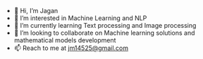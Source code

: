 - 👋 Hi, I’m Jagan 
- 👀 I’m interested in Machine Learning and NLP
- 🌱 I’m currently learning Text processing and Image processing
- 💞️ I’m looking to collaborate on Machine learning solutions and mathematical models development
- 📫 Reach to  me at jm14525@gmail.com

<!---
Jagan-Mohan-rep/Jagan-Mohan-rep is a ✨ special ✨ repository because its `README.md` (this file) appears on your GitHub profile.
You can click the Preview link to take a look at your changes.
--->
